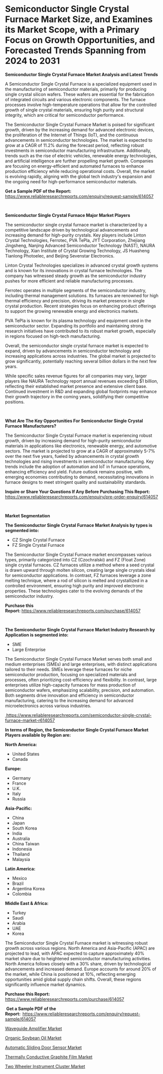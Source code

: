 <p><h1>Semiconductor Single Crystal Furnace Market Size, and Examines its Market Scope, with a Primary Focus on Growth Opportunities, and Forecasted Trends Spanning from 2024 to 2031</h1></p><p><strong>Semiconductor Single Crystal Furnace Market Analysis and Latest Trends</strong></p>
<p><p>A Semiconductor Single Crystal Furnace is a specialized equipment used in the manufacturing of semiconductor materials, primarily for producing single crystal silicon wafers. These wafers are essential for the fabrication of integrated circuits and various electronic components. The furnace processes involve high-temperature operations that allow for the controlled growth of single crystal materials, ensuring high purity and structural integrity, which are critical for semiconductor performance.</p><p>The Semiconductor Single Crystal Furnace Market is poised for significant growth, driven by the increasing demand for advanced electronic devices, the proliferation of the Internet of Things (IoT), and the continuous advancements in semiconductor technologies. The market is expected to grow at a CAGR of 11.2% during the forecast period, reflecting robust investments in semiconductor manufacturing infrastructure. Additionally, trends such as the rise of electric vehicles, renewable energy technologies, and artificial intelligence are further propelling market growth. Companies are focusing on energy-efficient and automated furnaces to enhance production efficiency while reducing operational costs. Overall, the market is evolving rapidly, aligning with the global tech industry's expansion and the ongoing need for high-performance semiconductor materials.</p></p>
<p><strong>Get a Sample PDF of the Report:&nbsp;</strong> <a href="https://www.reliableresearchreports.com/enquiry/request-sample/614057?utm_campaign=24&utm_medium=2&utm_source=Github&utm_content=ia&utm_term=30092024&utm_id=semiconductor-single-crystal-furnace">https://www.reliableresearchreports.com/enquiry/request-sample/614057</a></p>
<p>&nbsp;</p>
<p><strong>Semiconductor Single Crystal Furnace Major Market Players</strong></p>
<p><p>The semiconductor single crystal furnace market is characterized by a competitive landscape driven by technological advancements and increasing demand for high-purity crystals. Key players include Linton Crystal Technologies, Ferrotec, PVA TePla, JYT Corporation, Zhejiang Jingsheng, Nanjing Advanced Semiconductor Technology (NAST), NAURA Technology, Xian Institute of Crystal Growing Technology, JS Huasheng Tianlong Photoelec, and Beijing Sevenstar Electronics.</p><p>Linton Crystal Technologies specializes in advanced crystal growth systems and is known for its innovations in crystal furnace technologies. The company has witnessed steady growth as the semiconductor industry pushes for more efficient and reliable manufacturing processes. </p><p>Ferrotec operates in multiple segments of the semiconductor industry, including thermal management solutions. Its furnaces are renowned for high thermal efficiency and precision, driving its market presence in single crystal production. Recent strategies focus on enhancing product offerings to support the growing renewable energy and electronics markets.</p><p>PVA TePla is known for its plasma technology and equipment used in the semiconductor sector. Expanding its portfolio and maintaining strong research initiatives have contributed to its robust market growth, especially in regions focused on high-tech manufacturing.</p><p>Overall, the semiconductor single crystal furnace market is expected to expand, driven by advancements in semiconductor technology and increasing applications across industries. The global market is projected to grow significantly, potentially reaching several billion dollars in the next few years.</p><p>While specific sales revenue figures for all companies may vary, larger players like NAURA Technology report annual revenues exceeding $1 billion, reflecting their established market presence and extensive client base. Continued investment in R&D and expanding global footprints may enhance their growth trajectory in the coming years, solidifying their competitive positions.</p></p>
<p>&nbsp;</p>
<p><strong>What Are The Key Opportunities For Semiconductor Single Crystal Furnace Manufacturers?</strong></p>
<p><p>The Semiconductor Single Crystal Furnace market is experiencing robust growth, driven by increasing demand for high-purity semiconductor materials in applications like electronics, renewable energy, and automotive sectors. The market is projected to grow at a CAGR of approximately 5-7% over the next five years, fueled by advancements in crystal growth technologies and rising investments in semiconductor manufacturing. Key trends include the adoption of automation and IoT in furnace operations, enhancing efficiency and yield. Future outlook remains positive, with emerging economies contributing to demand, necessitating innovations in furnace designs to meet stringent quality and sustainability standards.</p></p>
<p><strong>Inquire or Share Your Questions If Any Before Purchasing This Report:</strong> <a href="https://www.reliableresearchreports.com/enquiry/pre-order-enquiry/614057?utm_campaign=24&utm_medium=2&utm_source=Github&utm_content=ia&utm_term=30092024&utm_id=semiconductor-single-crystal-furnace">https://www.reliableresearchreports.com/enquiry/pre-order-enquiry/614057</a></p>
<p>&nbsp;</p>
<p><strong>Market Segmentation</strong></p>
<p><strong>The Semiconductor Single Crystal Furnace Market Analysis by types is segmented into:</strong></p>
<p><ul><li>CZ Single Crystal Furnace</li><li>FZ Single Crystal Furnace</li></ul></p>
<p><p>The Semiconductor Single Crystal Furnace market encompasses various types, primarily categorized into CZ (Czochralski) and FZ (Float Zone) single crystal furnaces. CZ furnaces utilize a method where a seed crystal is drawn upward through molten silicon, creating large single crystals ideal for semiconductor applications. In contrast, FZ furnaces leverage a zone melting technique, where a rod of silicon is melted and crystallized in a controlled environment, ensuring high purity and improved electronic properties. These technologies cater to the evolving demands of the semiconductor industry.</p></p>
<p><strong>Purchase this Report:&nbsp;</strong><a href="https://www.reliableresearchreports.com/purchase/614057?utm_campaign=24&utm_medium=2&utm_source=Github&utm_content=ia&utm_term=30092024&utm_id=semiconductor-single-crystal-furnace">https://www.reliableresearchreports.com/purchase/614057</a></p>
<p>&nbsp;</p>
<p><strong>The Semiconductor Single Crystal Furnace Market Industry Research by Application is segmented into:</strong></p>
<p><ul><li>SME</li><li>Large Enterprise</li></ul></p>
<p><p>The Semiconductor Single Crystal Furnace Market serves both small and medium enterprises (SMEs) and large enterprises, with distinct applications tailored to their needs. SMEs leverage these furnaces for niche semiconductor production, focusing on specialized materials and processes, often prioritizing cost-efficiency and flexibility. In contrast, large enterprises utilize high-capacity furnaces for mass production of semiconductor wafers, emphasizing scalability, precision, and automation. Both segments drive innovation and efficiency in semiconductor manufacturing, catering to the increasing demand for advanced microelectronics across various industries.</p></p>
<p><a href="https://www.reliableresearchreports.com/semiconductor-single-crystal-furnace-market-r614057?utm_campaign=24&utm_medium=2&utm_source=Github&utm_content=ia&utm_term=30092024&utm_id=semiconductor-single-crystal-furnace">&nbsp;https://www.reliableresearchreports.com/semiconductor-single-crystal-furnace-market-r614057</a></p>
<p><strong>In terms of Region, the Semiconductor Single Crystal Furnace Market Players available by Region are:</strong></p>
<p>
    <p> <strong> North America: </strong>
        <ul>
            <li>United States</li>
            <li>Canada</li>
        </ul>
        </p> 
    <p> <strong> Europe: </strong>
        <ul>
            <li>Germany</li>
            <li>France</li>
            <li>U.K.</li>
            <li>Italy</li>
            <li>Russia</li>
        </ul>
        </p> 
    <p> <strong> Asia-Pacific: </strong>
        <ul>
            <li>China</li>
            <li>Japan</li>
            <li>South Korea</li>
            <li>India</li>
            <li>Australia</li>
            <li>China Taiwan</li>
            <li>Indonesia</li>
            <li>Thailand</li>
            <li>Malaysia</li>
        </ul>
        </p> 
    <p> <strong> Latin America: </strong>
        <ul>
            <li>Mexico</li>
            <li>Brazil</li>
            <li>Argentina Korea</li>
            <li>Colombia</li>
        </ul>
        </p> 
    <p> <strong> Middle East & Africa: </strong>
        <ul>
            <li>Turkey</li>
            <li>Saudi</li>
            <li>Arabia</li>
            <li>UAE</li>
            <li>Korea</li>
        </ul>
    </p>
    </p>
<p><p>The Semiconductor Single Crystal Furnace market is witnessing robust growth across various regions. North America and Asia-Pacific (APAC) are projected to lead, with APAC expected to capture approximately 40% market share due to heightened semiconductor manufacturing activities. North America follows closely with a 30% share, driven by technological advancements and increased demand. Europe accounts for around 20% of the market, while China is positioned at 10%, reflecting emerging opportunities amid global supply chain shifts. Overall, these regions significantly influence market dynamics.</p></p>
<p><strong>Purchase this Report: </strong><a href="https://www.reliableresearchreports.com/purchase/614057?utm_campaign=24&utm_medium=2&utm_source=Github&utm_content=ia&utm_term=30092024&utm_id=semiconductor-single-crystal-furnace">https://www.reliableresearchreports.com/purchase/614057</a></p>
<p>&nbsp;<strong>Get a Sample PDF of the Report:&nbsp;&nbsp;</strong><a href="https://www.reliableresearchreports.com/enquiry/request-sample/614057?utm_campaign=24&utm_medium=2&utm_source=Github&utm_content=ia&utm_term=30092024&utm_id=semiconductor-single-crystal-furnace">https://www.reliableresearchreports.com/enquiry/request-sample/614057</a></p>
<p><strong></strong></p>
<p><p><a href="https://issuu.com/reportprime-2/docs/waveguide-amplifier-market-size-203_6f5e2b0fa08c7c?utm_campaign=24&utm_medium=2&utm_source=Github&utm_content=ia&utm_term=30092024&utm_id=semiconductor-single-crystal-furnace">Waveguide Amplifier Market</a></p><p><a href="https://www.linkedin.com/pulse/evaluating-global-organic-soybean-oil-market-trends-growth-opportunities-2crsf?utm_campaign=24&utm_medium=2&utm_source=Github&utm_content=ia&utm_term=30092024&utm_id=semiconductor-single-crystal-furnace">Organic Soybean Oil Market</a></p><p><a href="https://issuu.com/reportprime-2/docs/automatic-sliding-door-sensor-marke_67140cbc8f14c7?utm_campaign=24&utm_medium=2&utm_source=Github&utm_content=ia&utm_term=30092024&utm_id=semiconductor-single-crystal-furnace">Automatic Sliding Door Sensor Market</a></p><p><a href="https://github.com/ShaheenRoz/Market-Research-Report-List-1/blob/main/thermally-conductive-graphite-film-market.md?utm_campaign=24&utm_medium=2&utm_source=Github&utm_content=ia&utm_term=30092024&utm_id=semiconductor-single-crystal-furnace">Thermally Conductive Graphite Film Market</a></p><p><a href="https://github.com/WILSONTANNISHA/Market-Research-Report-List-1/blob/main/two-wheeler-instrument-cluster-market.md?utm_campaign=24&utm_medium=2&utm_source=Github&utm_content=ia&utm_term=30092024&utm_id=semiconductor-single-crystal-furnace">Two Wheeler Instrument Cluster Market</a></p></p>
